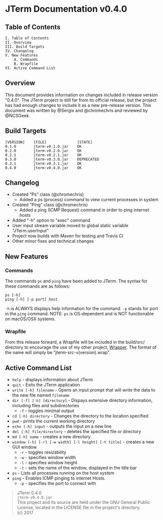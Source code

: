 # JTerm Documentation v0.4.0

## Table of Contents
```
I. Table of Contents  
II. Overview    
III. Build Targets  
IV. Changelog    
V. New Features  
    A. Commands  
    B. Wrapfile  
VI. Active Command List
```

## Overview
This document provides information on changes included in release version "0.4.0". The JTerm project is still far from its official release, but the project has had enough changes to include it as a new pre-release version. This document was written by @Sergix and @chromechris and reviewed by @NCSGeek.

## Build Targets
```
[VERSION]    [FILE]              [STATE]
0.1.0        jterm-v0.1.0.jar    OK
0.2.0        jterm-v0.2.0.jar    OK
0.2.1	     jterm-v0.2.1.jar	 OK
0.3.0	     jterm-v0.3.0.jar	 DEPRECATED
0.3.1		 jterm-v0.3.1.jar	 OK
0.4.0		 jterm-v0.4.0.jar	 OK
```

## Changelog
- Created "Ps" class (@chromechris)
  - Added a ps (process) command to view current processes in system
- Created "Ping" class (@chromechris)
  - Added a ping (ICMP Request) command in order to ping internet hosts
- Added "-h" option to "exec" command
- User input stream variable moved to global static variable "JTerm.userInput"
- Project now builds with Maven for testing and Travis CI
- Other minor fixes and technical changes

## New Features

### Commands
The commands `ps` and `ping` have been added to JTerm. The syntax for these commands are as follows:
```
ps [-h]
ping [-h] [-p port] host
```
`-h` is ALWAYS displays help information for the command. `-p` stands for port in the `ping` command.
NOTE: `ps` is OS-dependent and is NOT functionable on macOS/OSX systems.

### Wrapfile
From this release forward, a Wrapfile will be included in the build/src/ directory to encourage the use of my other project, [Wrapper](https://sergix.github.io/projects/wrapper). The format of the name will simply be "jterm-src-v(version).wrap".

## Active Command List
- `help` - displays information about JTerm
- `quit` - Exits the JTerm application
- `write [-h] filename` - Opens an input prompt that will write the data to the new file named `filename` 
- `dir [-f] [-h] [directory]` - Dispays extensive directory information, including files and subdirectories
	- `-f` - toggles minimal output
- `cd [-h] directory` - Changes the directory to the location specified
- `pwd` - prints the current working directory
- `echo [-h] input` - outputs the input on a new line
- `del [-h] file/directory` - deletes the specified file or directory
- `md [-h] name` - creates a new directory
- `window [-h] [-r] [-w width] [-l height] [-t title]` - creates a new GUI window
	- `-r` - toggles resizability
	- `-w` - specifies window width
	- `-l` - specifies window height
	- `-t` - sets the name of the window, displayed in the title bar
- `ps` - Lists all processes running on the host system
- `ping` - Enables ICMP pinging to internet Hosts.
	- `-p` - specifies the port to connect with

> JTerm 0.4.0  
> `jterm-v0.4.0.jar`  
> This project and its source are held under the GNU General Public License, located in the LICENSE file in the project's directory.  
> (c) 2017  